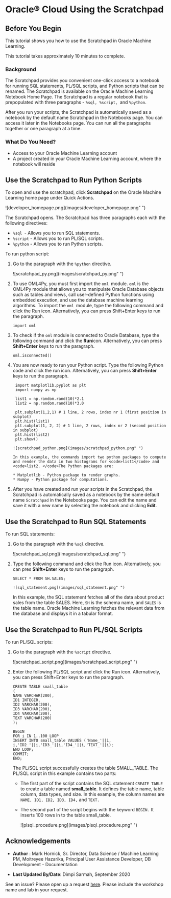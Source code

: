 # Oracle® Cloud Using the Scratchpad
## Before You Begin

This tutorial shows you how to use the Scratchpad in Oracle Machine Learning.

This tutorial takes approximately 10 minutes to complete.

### Background
The Scratchpad provides you convenient one-click access to a notebook for running SQL statements, PL/SQL scripts, and Python scripts that can be renamed. The Scratchpad is available on the Oracle Machine Learning Notebook Home Page. The Scratchpad is a regular notebook that is prepopulated with three paragraphs - <code>%sql, %script, </code>and <code>%python</code>.

After you run your scripts, the Scratchpad is automatically saved as a notebook by the default name Scratchpad in the Notebooks page. You can access it later in the Notebooks page.
You can run all the paragraphs together or one paragraph at a time.

### What Do You Need?

* Access to your Oracle Machine Learning account
* A project created in your Oracle Machine Learning account, where the notebook will reside


## Use the Scratchpad to Run Python Scripts

To open and use the scratchpad, click <b>Scratchpad</b> on the Oracle Machine Learning home page under Quick Actions.

  ![developer_homepage.png](images/developer_homepage.png" ")

  The Scratchpad opens. The Scratchpad has three paragraphs each with the following directives:

  * <code>%sql </code>- Allows you to run SQL statements.
  * <code>%script</code> - Allows you to run PL/SQL scripts.
  * <code>%python</code> - Allows you to run Python scripts.

To run python script:

1. Go to the paragraph with the <code>%python</code> directive.

   ![scratchpad_py.png](images/scratchpad_py.png" ")

2. To use OML4Py, you must first import the <code>oml </code>module.
   <code>oml</code> is the OML4Py module that allows you to manipulate Oracle Database objects such as tables and views, call user-defined Python functions using embedded execution, and use the database machine learning algorithms. To import the <code>oml </code>module, type the following command and click the Run icon. Alternatively, you can press Shift+Enter keys to run the paragraph.


    ```
    import oml

    ```

3. To check if the <code>oml</code> module is connected to Oracle Database,
   type the following command and click the <b>Run</b>icon. Alternatively, you can press **Shift+Enter** keys to run the paragraph.

    ```
    oml.isconnected()

    ```

4. You are now ready to run your Python script. Type the following Python code and click the run
   icon. Alternatively, you can press **Shift+Enter** keys to run the paragraph.

   ```
    import matplotlib.pyplot as plt
    import numpy as np

    list1 = np.random.rand(10)*2.1
    list2 = np.random.rand(10)*3.0

    plt.subplot(1,2,1) # 1 line, 2 rows, index nr 1 (first position in subplot)
    plt.hist(list1)
    plt.subplot(1, 2, 2) # 1 line, 2 rows, index nr 2 (second position in subplot)
    plt.hist(list2)
    plt.show()

    ```

       ![scratchpad_python.png](images/scratchpad_python.png" ")

       In this example, the commands import two python packages to compute and render the data in two histograms for <code>list1</code> and <code>list2. </code>The Python packages are:

       * Matplotlib - Python package to render graphs.
       * Numpy - Python package for computations.

5. After you have created and run your scripts in the Scratchpad, the Scratchpad is automatically saved as a notebook by the name default name <code>Scratchpad</code> in
the Notebooks page. You can edit the name and save it with a new name by selecting the notebook and clicking **Edit**.

## Use the Scratchpad to Run SQL Statements

To run SQL statements:

1. Go to the paragraph with the <code>%sql</code> directive.

   ![scratchpad_sql.png](images/scratchpad_sql.png" ")

2. Type the following command and click the Run icon. Alternatively, you can pres **Shift+Enter** keys to run the paragraph.


    ```
    SELECT * FROM SH.SALES;

    ```


       ![sql_statement.png](images/sql_statement.png" ")

    In this example, the SQL statement fetches all of the data about product sales from the table SALES. Here, <code>SH</code> is the schema name, and <code>SALES</code> is the table name. Oracle Machine Learning fetches the relevant data from the database and displays it in a tabular format. </p>

## Use the Scratchpad to Run PL/SQL Scripts  

To run PL/SQL scripts:

1. Go to the paragraph with the <code>%script</code> directive.

   ![scratchpad_script.png](images/scratchpad_script.png" ")

2. Enter the following PL/SQL script and click the Run icon. Alternatively, you can press Shift+Enter keys to run the paragraph.

    ```
    CREATE TABLE small_table
    (
    NAME VARCHAR(200),
    ID1 INTEGER,
    ID2 VARCHAR(200),
    ID3 VARCHAR(200),
    ID4 VARCHAR(200),
    TEXT VARCHAR(200)
    );

    BEGIN
    FOR i IN 1..100 LOOP
    INSERT INTO small_table VALUES ('Name_'||i, i,'ID2_'||i,'ID3_'||i,'ID4_'||i,'TEXT_'||i);
    END LOOP;
    COMMIT;
    END;

    ```
    The PL/SQL script successfully creates the table SMALL_TABLE. The PL/SQL script in this example contains two parts:

    * The first part of the script contains the SQL statement <code>CREATE
        TABLE</code> to create a table named <b>small_table</b>. It defines the table name, table column, data types, and size. In this example, the column names are <code>NAME,
        ID1, ID2, ID3, ID4,</code> and <code>TEXT.</code></li>
    * The second part of the script begins with the keyword <code>BEGIN.</code>
      It inserts 100 rows in to the table small_table.</li>


         ![plsql_procedure.png](images/plsql_procedure.png" ")

## Acknowledgements
* **Author** : Mark Hornick, Sr. Director, Data Science / Machine Learning PM, Moitreyee Hazarika, Principal User Assistance Developer, DB Development - Documentation

* **Last Updated By/Date**: Dimpi Sarmah, September 2020

See an issue?  Please open up a request [here](https://github.com/oracle/learning-library/issues).   Please include the workshop name and lab in your request.
